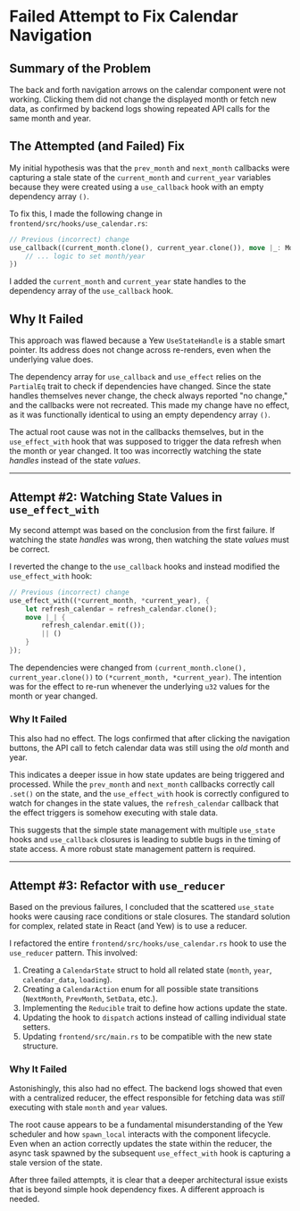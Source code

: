 # Failed Attempt to Fix Calendar Navigation

## Summary of the Problem
The back and forth navigation arrows on the calendar component were not working. Clicking them did not change the displayed month or fetch new data, as confirmed by backend logs showing repeated API calls for the same month and year.

## The Attempted (and Failed) Fix
My initial hypothesis was that the `prev_month` and `next_month` callbacks were capturing a stale state of the `current_month` and `current_year` variables because they were created using a `use_callback` hook with an empty dependency array `()`.

To fix this, I made the following change in `frontend/src/hooks/use_calendar.rs`:
```rust
// Previous (incorrect) change
use_callback((current_month.clone(), current_year.clone()), move |_: MouseEvent, _| {
    // ... logic to set month/year
})
```
I added the `current_month` and `current_year` state handles to the dependency array of the `use_callback` hook.

## Why It Failed
This approach was flawed because a Yew `UseStateHandle` is a stable smart pointer. Its address does not change across re-renders, even when the underlying value does.

The dependency array for `use_callback` and `use_effect` relies on the `PartialEq` trait to check if dependencies have changed. Since the state handles themselves never change, the check always reported "no change," and the callbacks were not recreated. This made my change have no effect, as it was functionally identical to using an empty dependency array `()`.

The actual root cause was not in the callbacks themselves, but in the `use_effect_with` hook that was supposed to trigger the data refresh when the month or year changed. It too was incorrectly watching the state *handles* instead of the state *values*.

---

## Attempt #2: Watching State Values in `use_effect_with`

My second attempt was based on the conclusion from the first failure. If watching the state *handles* was wrong, then watching the state *values* must be correct.

I reverted the change to the `use_callback` hooks and instead modified the `use_effect_with` hook:
```rust
// Previous (incorrect) change
use_effect_with((*current_month, *current_year), {
    let refresh_calendar = refresh_calendar.clone();
    move |_| {
        refresh_calendar.emit(());
        || ()
    }
});
```
The dependencies were changed from `(current_month.clone(), current_year.clone())` to `(*current_month, *current_year)`. The intention was for the effect to re-run whenever the underlying `u32` values for the month or year changed.

### Why It Failed
This also had no effect. The logs confirmed that after clicking the navigation buttons, the API call to fetch calendar data was still using the *old* month and year.

This indicates a deeper issue in how state updates are being triggered and processed. While the `prev_month` and `next_month` callbacks correctly call `.set()` on the state, and the `use_effect_with` hook is correctly configured to watch for changes in the state values, the `refresh_calendar` callback that the effect triggers is somehow executing with stale data.

This suggests that the simple state management with multiple `use_state` hooks and `use_callback` closures is leading to subtle bugs in the timing of state access. A more robust state management pattern is required.

---

## Attempt #3: Refactor with `use_reducer`

Based on the previous failures, I concluded that the scattered `use_state` hooks were causing race conditions or stale closures. The standard solution for complex, related state in React (and Yew) is to use a reducer.

I refactored the entire `frontend/src/hooks/use_calendar.rs` hook to use the `use_reducer` pattern. This involved:
1.  Creating a `CalendarState` struct to hold all related state (`month`, `year`, `calendar_data`, `loading`).
2.  Creating a `CalendarAction` enum for all possible state transitions (`NextMonth`, `PrevMonth`, `SetData`, etc.).
3.  Implementing the `Reducible` trait to define how actions update the state.
4.  Updating the hook to `dispatch` actions instead of calling individual state setters.
5.  Updating `frontend/src/main.rs` to be compatible with the new state structure.

### Why It Failed
Astonishingly, this also had no effect. The backend logs showed that even with a centralized reducer, the effect responsible for fetching data was *still* executing with stale `month` and `year` values.

The root cause appears to be a fundamental misunderstanding of the Yew scheduler and how `spawn_local` interacts with the component lifecycle. Even when an action correctly updates the state within the reducer, the async task spawned by the subsequent `use_effect_with` hook is capturing a stale version of the state.

After three failed attempts, it is clear that a deeper architectural issue exists that is beyond simple hook dependency fixes. A different approach is needed. 
